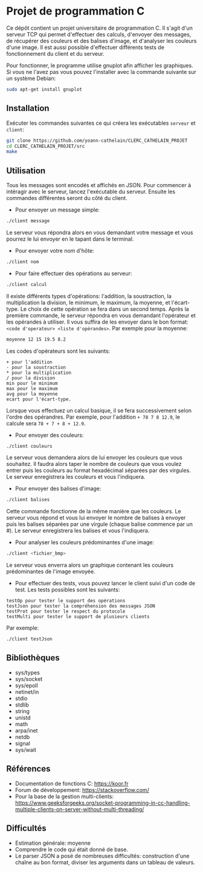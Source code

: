 # Projet de programmation C

Ce dépôt contient un projet universitaire de programmation C. Il s'agit d'un serveur TCP qui permet d'effectuer des calculs, d'envoyer des messages, de récupérer des couleurs et des balises d'image, et d'analyser les couleurs d'une image. Il est aussi possible d'effectuer différents tests de fonctionnement du client et du serveur.

Pour fonctionner, le programme utilise gnuplot afin afficher les graphiques. Si vous ne l'avez pas vous pouvez l'installer avec la commande suivante sur un système Debian:

```bash
sudo apt-get install gnuplot
```

## Installation

Exécuter les commandes suivantes ce qui créera les exécutables ```serveur``` et ```client```:

```bash
git clone https://github.com/yoann-cathelain/CLERC_CATHELAIN_PROJET
cd CLERC_CATHELAIN_PROJET/src
make
```

## Utilisation

Tous les messages sont encodés et affichés en JSON. Pour commencer à intéragir avec le serveur, lancez l'exécutable du serveur. Ensuite les commandes différentes seront du côté du client.

* Pour envoyer un message simple:

```bash
./client message
```

Le serveur vous répondra alors en vous demandant votre message et vous pourrez le lui envoyer en le tapant dans le terminal.

* Pour envoyer votre nom d'hôte:

```bash
./client nom
```

* Pour faire effectuer des opérations au serveur:

```bash
./client calcul
```

Il existe différents types d'opérations: l'addition, la soustraction, la multiplication la division, le minimum, le maximum, la moyenne, et l'écart-type. Le choix de cette opération se fera dans un second temps. Après la première commande, le serveur répondra en vous demandant l'opérateur et les opérandes à utiliser. Il vous suffira de les envoyer dans le bon format: ````<code d'operateur> <liste d'opérandes>````. Par exemple pour la moyenne:

```bash
moyenne 12 15 19.5 8.2
```

Les codes d'opérateurs sont les suivants:

```text
+ pour l'addition
- pour la soustraction
* pour la multiplication
/ pour la division
min pour le minimum
max pour le maximum
avg pour la moyenne
ecart pour l'écart-type.
```

Lorsque vous effectuez un calcul basique, il se fera successivement selon l'ordre des opérandres. Par exemple, pour l'addition ```+ 78 7 8 12.9```, le calcule sera ```78 + 7 + 8 + 12.9```.

* Pour envoyer des couleurs:

```bash
./client couleurs
```

Le serveur vous demandera alors de lui envoyer les couleurs que vous souhaitez. Il faudra alors taper le nombre de couleurs que vous voulez entrer puis les couleurs au format hexadécimal séparées par des virgules. Le serveur enregistrera les couleurs et vous l'indiquera.

* Pour envoyer des balises d'image:

```bash
./client balises
```

Cette commande fonctionne de la même manière que les couleurs. Le serveur vous répond et vous lui envoyer le nombre de balises à envoyer puis les balises séparées par une virgule (chaque balise commence par un #). Le serveur enregistrera les balises et vous l'indiquera.

* Pour analyser les couleurs prédominantes d'une image:

```bash
./client <fichier_bmp>
```
Le serveur vous enverra alors un graphique contenant les couleurs prédominantes de l'image envoyée.

* Pour effectuer des tests, vous pouvez lancer le client suivi d'un code de test. Les tests possibles sont les suivants:

```text
testOp pour tester le support des opérations
testJson pour tester la compréhension des messages JSON
testProt pour tester le respect du protocole
testMulti pour tester le support de plusieurs clients
```
Par exemple:

```bash
./client testJson
```

## Bibliothèques

* sys/types
* sys/socket
* sys/epoll
* netinet/in
* stdio
* stdlib
* string
* unistd
* math
* arpa/inet
* netdb
* signal
* sys/wait

## Références

* Documentation de fonctions C: <https://koor.fr>
* Forum de développement: <https://stackoverflow.com/>
* Pour la base de la gestion multi-clients: <https://www.geeksforgeeks.org/socket-programming-in-cc-handling-multiple-clients-on-server-without-multi-threading/>

## Difficultés

* Estimation générale: moyenne
* Comprendre le code qui était donné de base.
* Le parser JSON a posé de nombreuses difficultés: construction d'une chaîne au bon format, diviser les arguments dans un tableau de valeurs.
